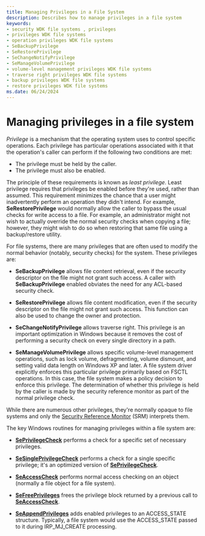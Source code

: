 ```yaml
---
title: Managing Privileges in a File System
description: Describes how to manage privileges in a file system
keywords:
- security WDK file systems , privileges
- privileges WDK file systems
- operation privileges WDK file systems
- SeBackupPrivilege
- SeRestorePrivilege
- SeChangeNotifyPrivilege
- SeManageVolumePrivilege
- volume-level management privileges WDK file systems
- traverse right privileges WDK file systems
- backup privileges WDK file systems
- restore privileges WDK file systems
ms.date: 06/24/2024
---
```


# Managing privileges in a file system

*Privilege* is a mechanism that the operating system uses to control specific operations. Each privilege has particular operations associated with it that the operation's caller can perform if the following two conditions are met:

* The privilege must be held by the caller.
* The privilege must also be enabled.

The principle of these requirements is known as *least privilege*. Least privilege requires that privileges be enabled before they're used, rather than assumed. This requirement minimizes the chance that a user might inadvertently perform an operation they didn't intend. For example, **SeRestorePrivilege** would normally allow the caller to bypass the usual checks for write access to a file. For example, an administrator might not wish to actually override the normal security checks when copying a file; however, they might wish to do so when restoring that same file using a backup/restore utility.

For file systems, there are many privileges that are often used to modify the normal behavior (notably, security checks) for the system. These privileges are:

* **SeBackupPrivilege** allows file content retrieval, even if the security descriptor on the file might not grant such access. A caller with **SeBackupPrivilege** enabled obviates the need for any ACL-based security check.

* **SeRestorePrivilege** allows file content modification, even if the security descriptor on the file might not grant such access. This function can also be used to change the owner and protection.

* **SeChangeNotifyPrivilege** allows traverse right. This privilege is an important optimization in Windows because it removes the cost of performing a security check on every single directory in a path.

* **SeManageVolumePrivilege** allows specific volume-level management operations, such as lock volume, defragmenting, volume dismount, and setting valid data length on Windows XP and later. A file system driver explicitly enforces this particular privilege primarily based on FSCTL operations. In this case, the file system makes a policy decision to enforce this privilege. The determination of whether this privilege is held by the caller is made by the security reference monitor as part of the normal privilege check.

While there are numerous other privileges, they're normally opaque to file systems and only the [Security Reference Monitor](../kernel/windows-kernel-mode-security-reference-monitor.md) (SRM) interprets them.

The key Windows routines for managing privileges within a file system are:

* [**SePrivilegeCheck**](/windows-hardware/drivers/ddi/ntifs/nf-ntifs-seprivilegecheck) performs a check for a specific set of necessary privileges.

* [**SeSinglePrivilegeCheck**](/windows-hardware/drivers/ddi/ntddk/nf-ntddk-sesingleprivilegecheck) performs a check for a single specific privilege; it's an optimized version of [**SePrivilegeCheck**](/windows-hardware/drivers/ddi/ntifs/nf-ntifs-seprivilegecheck).

* [**SeAccessCheck**](/windows-hardware/drivers/ddi/wdm/nf-wdm-seaccesscheck) performs normal access checking on an object (normally a file object for a file system).

* [**SeFreePrivileges**](/windows-hardware/drivers/ddi/ntifs/nf-ntifs-sefreeprivileges) frees the privilege block returned by a previous call to [**SeAccessCheck**](/windows-hardware/drivers/ddi/wdm/nf-wdm-seaccesscheck).

* [**SeAppendPrivileges**](/windows-hardware/drivers/ddi/ntifs/nf-ntifs-seappendprivileges) adds enabled privileges to an ACCESS_STATE structure. Typically, a file system would use the ACCESS_STATE passed to it during IRP_MJ_CREATE processing.
